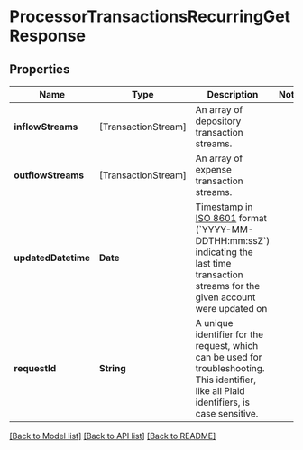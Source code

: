 # ProcessorTransactionsRecurringGetResponse

## Properties
Name | Type | Description | Notes
------------ | ------------- | ------------- | -------------
**inflowStreams** | [TransactionStream] | An array of depository transaction streams. | 
**outflowStreams** | [TransactionStream] | An array of expense transaction streams. | 
**updatedDatetime** | **Date** | Timestamp in [ISO 8601](https://wikipedia.org/wiki/ISO_8601) format (&#x60;YYYY-MM-DDTHH:mm:ssZ&#x60;) indicating the last time transaction streams for the given account were updated on | 
**requestId** | **String** | A unique identifier for the request, which can be used for troubleshooting. This identifier, like all Plaid identifiers, is case sensitive. | 

[[Back to Model list]](../README.md#documentation-for-models) [[Back to API list]](../README.md#documentation-for-api-endpoints) [[Back to README]](../README.md)


